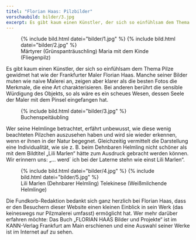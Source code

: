 ```yaml
---
titel: "Florian Haas: Pilzbilder"
vorschaubild: bilder/3.jpg
excerpt: Es gibt kaum einen Künstler, der sich so einfühlsam dem Thema Pilze gewidmet hat wie der Frankfurter Maler Florian Haas. Manche seiner Bilder muten wie naive Malerei an, zeigen aber klarer als die besten Fotos die Merkmale, die eine Art charakterisieren. Bei anderen berührt die sensible Würdigung des Objekts, so als wäre es ein scheues Wesen, dessen Seele der Maler mit dem Pinsel eingefangen hat.
---
```


<figure>
  {% include bild.html datei="bilder/1.jpg" %}
  {% include bild.html datei="bilder/2.jpg" %}
  <figcaption>Märtyrer (Grünspanträuschling) Maria mit dem Kinde (Fliegenpilz)</figcaption>
</figure>

Es gibt kaum einen Künstler, der sich so einfühlsam dem Thema Pilze gewidmet hat wie der Frankfurter Maler Florian Haas. Manche seiner Bilder muten wie naive Malerei an, zeigen aber klarer als die besten Fotos die Merkmale, die eine Art charakterisieren. Bei anderen berührt die sensible Würdigung des Objekts, so als wäre es ein scheues Wesen, dessen Seele der Maler mit dem Pinsel eingefangen hat.



<figure>
  {% include bild.html datei="bilder/3.jpg" %}
  <figcaption>Buchenspeitäubling</figcaption>
</figure>


Wer seine Helmlinge betrachtet, erfährt unbewusst, wie diese wenig beachteten Pilzchen auszusehen haben und wird sie wieder erkennen, wenn er ihnen in der Natur begegnet. Gleichzeitig vermittelt die Darstellung eine Individualität, wie sie z. B. beim Dehnbaren Helmling nicht schöner als mit dem Bildtitel „Lili Marlen“ hätte zum Ausdruck gebracht werden können. Wir erinnern uns: „… werd´ ich bei der Laterne stehn wie einst Lili Marlen“.

<figure>
  {% include bild.html datei="bilder/4.jpg" %}
  {% include bild.html datei="bilder/5.jpg" %}
  <figcaption>Lili Marlen (Dehnbarer Helmling) Telekinese (Weißmilchende Helmlinge)</figcaption>
</figure>


Die Fundkorb-Redaktion bedankt sich ganz herzlich bei Florian Haas, dass er den Besuchern dieser Website einen kleinen Einblick in sein Werk (das keineswegs nur Pilzmalerei umfasst) ermöglicht hat. Wer mehr darüber erfahren möchte: Das Buch „FLORIAN HAAS Bilder und Projekte“ ist im KANN-Verlag Frankfurt am Main erschienen und eine Auswahl seiner Werke ist im Internet auf [](www.bilderhaas.de) zu sehen.
